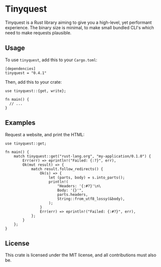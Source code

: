 # Tinyquest
Tinyquest is a Rust library aiming to give you a high-level, yet performant experience. The binary size is minimal, to make small bundled CLI's which need to make requests plausible.

## Usage
To use `tinyquest`, add this to your `Cargo.toml`:
```
[dependencies]
tinyquest = "0.4.1"
```
Then, add this to your crate:
```
use tinyquest::{get, write};

fn main() {
  // ...
}
```
## Examples
Request a website, and print the HTML:
```
use tinyquest::get;

fn main() {
    match tinyquest::get("rust-lang.org", "my-application/0.1.0") {
        Err(err) => eprintln!("Failed: {:?}", err),
        Ok(mut result) => {
            match result.follow_redirects() {
                Ok(s) => {
                    let (parts, body) = s.into_parts();
                    println!(
                        "Headers: '{:#?}'\n\
                        Body: '{}'",
                        parts.headers,
                        String::from_utf8_lossy(&body),
                    );
                }
                Err(err) => eprintln!("Failed: {:#?}", err),
            };
        }
    };
}

```
## License
This crate is licensed under the MIT license, and all contributions must also be.
